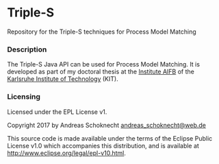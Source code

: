 # Triple-S
Repository for the Triple-S techniques for Process Model Matching

### Description
The Triple-S Java API can be used for Process Model Matching. It is developed as part of my doctoral thesis at the [Institute AIFB](http://www.aifb.kit.edu/web/Hauptseite/en) of the [Karlsruhe Institute of Technology](http://www.kit.edu/english/index.php) (KIT).

### Licensing
Licensed under the EPL License v1.

Copyright 2017 by Andreas Schoknecht <andreas_schoknecht@web.de>

This source code is made available under the terms of the Eclipse Public License v1.0  which accompanies this distribution, and is available at http://www.eclipse.org/legal/epl-v10.html.
